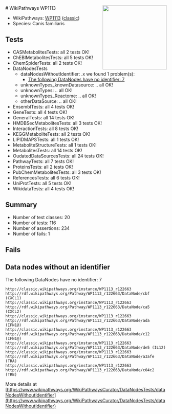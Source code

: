 <img style="float: right; width: 200px" src="https://upload.wikimedia.org/wikipedia/commons/thumb/8/83/Wplogo_with_text_500.png/640px-Wplogo_with_text_500.png" />
# WikiPathways WP1113

* WikiPathways: [WP1113](https://wikipathways.org/pathways/WP1113) ([classic](https://classic.wikipathways.org/instance/WP1113))
* Species: Canis familiaris
## Tests
* CASMetabolitesTests: all 2 tests OK!
* ChEBIMetabolitesTests: all 5 tests OK!
* ChemSpiderTests: all 2 tests OK!
* DataNodesTests
    * dataNodesWithoutIdentifier: .x we found 1 problem(s):
        * [The following DataNodes have no identifier: 7](#d2d32fa6)
    * unknownTypes_knownDatasource: .. all OK!
    * unknownTypes: .. all OK!
    * unknownTypes_Reactome: .. all OK!
    * otherDataSource: .. all OK!
* EnsemblTests: all 4 tests OK!
* GeneTests: all 4 tests OK!
* GeneralTests: all 14 tests OK!
* HMDBSecMetabolitesTests: all 3 tests OK!
* InteractionTests: all 8 tests OK!
* KEGGMetaboliteTests: all 2 tests OK!
* LIPIDMAPSTests: all 1 tests OK!
* MetaboliteStructureTests: all 1 tests OK!
* MetabolitesTests: all 14 tests OK!
* OudatedDataSourcesTests: all 24 tests OK!
* PathwayTests: all 7 tests OK!
* ProteinsTests: all 2 tests OK!
* PubChemMetabolitesTests: all 3 tests OK!
* ReferencesTests: all 6 tests OK!
* UniProtTests: all 5 tests OK!
* WikidataTests: all 4 tests OK!


## Summary

* Number of test classes: 20
* Number of tests: 116
* Number of assertions: 234
* Number of fails: 1

## Fails

<a name="d2d32fa6" />

## Data nodes without an identifier

The following DataNodes have no identifier: 7
```
http://classic.wikipathways.org/instance/WP1113_r122663 http://rdf.wikipathways.org/Pathway/WP1113_r122663/DataNode/cbf (CXCL1)
http://classic.wikipathways.org/instance/WP1113_r122663 http://rdf.wikipathways.org/Pathway/WP1113_r122663/DataNode/ca5 (CXCL2)
http://classic.wikipathways.org/instance/WP1113_r122663 http://rdf.wikipathways.org/Pathway/WP1113_r122663/DataNode/ada (IFN1@)
http://classic.wikipathways.org/instance/WP1113_r122663 http://rdf.wikipathways.org/Pathway/WP1113_r122663/DataNode/c12 (IFN1@)
http://classic.wikipathways.org/instance/WP1113_r122663 http://rdf.wikipathways.org/Pathway/WP1113_r122663/DataNode/de5 (IL12)
http://classic.wikipathways.org/instance/WP1113_r122663 http://rdf.wikipathways.org/Pathway/WP1113_r122663/DataNode/a3afe (TRA)
http://classic.wikipathways.org/instance/WP1113_r122663 http://rdf.wikipathways.org/Pathway/WP1113_r122663/DataNode/c04c2 (TRB)
```

More details at [https://www.wikipathways.org/WikiPathwaysCurator/DataNodesTests/dataNodesWithoutIdentifier](https://www.wikipathways.org/WikiPathwaysCurator/DataNodesTests/dataNodesWithoutIdentifier)

